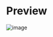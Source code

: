 # Preview
![image](https://github.com/Dawwwei/password-generator/assets/149939695/17bf4d20-ade2-4405-bd5f-af6708c33749)

